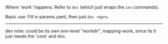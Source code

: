 Where 'work' happens. Refer to `dvc` (which just wraps the `inv` commands).

Basic use: Fill in params.yaml, then just `dvc repro`.


---
dev note: could be its own env-level "workdir", mapping-work, since its it just needs the 'core' and dvc.
